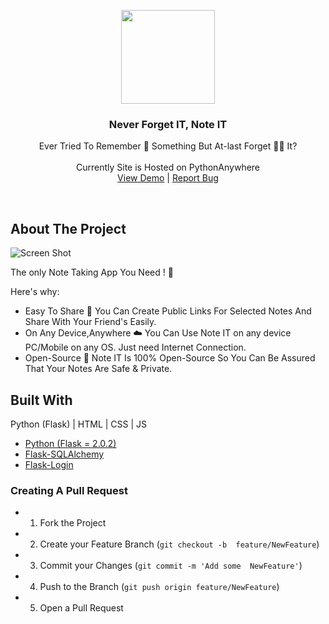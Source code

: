<p align="center">
  <img height="150px" width="fit-content" src="https://i.ibb.co/R2WdVYF/noteit-logo.png" />
</p>
<p align="center">

  <h3 align="center">Never Forget IT,
Note IT</h3>

  <p align="center">
    Ever Tried To Remember 🤔 Something But
At-last Forget 🤦‍♂️ It?
    <br/>
    <br/>
    Currently Site is Hosted on PythonAnywhere
    <br/>
    <a href="https://noteit.pythonanywhere.com/">View Demo</a>
    |
    <a href="https://github.com/NisheetNakrani/NOTE-IT-APP/issues">Report Bug</a>
  </p>
  
  <br/>
  
</p>

 

## About The Project

![Screen Shot](https://i.ibb.co/DkNx6x0/Final-Home-Page.png)

The only Note Taking App You Need ! 📒

Here's why:

* Easy To Share 👥
You Can Create Public Links For Selected Notes And Share With Your Friend's Easily.
* On Any Device,Anywhere ☁️
You Can Use Note IT on any device PC/Mobile on any OS. Just need Internet Connection.
* Open-Source 🙌
Note IT Is 100% Open-Source So You Can Be Assured That Your Notes Are Safe & Private.


## Built With

Python (Flask) | HTML | CSS | JS

* [Python (Flask = 2.0.2)](https://pypi.org/project/Flask/)
* [Flask-SQLAlchemy](https://pypi.org/project/Flask-SQLAlchemy/)
* [Flask-Login](https://pypi.org/project/Flask-Login/)


### Creating A Pull Request

* 1. Fork the Project
* 2. Create your Feature Branch (`git checkout -b 
    feature/NewFeature`)
* 3. Commit your Changes (`git commit -m 'Add some 
 NewFeature'`)
* 4. Push to the Branch (`git push origin feature/NewFeature`)
* 5. Open a Pull Request



